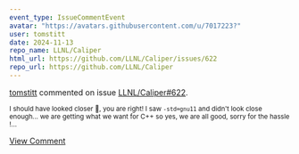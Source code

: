 ```yaml
---
event_type: IssueCommentEvent
avatar: "https://avatars.githubusercontent.com/u/7017223?"
user: tomstitt
date: 2024-11-13
repo_name: LLNL/Caliper
html_url: https://github.com/LLNL/Caliper/issues/622
repo_url: https://github.com/LLNL/Caliper
---
```


<a href='https://github.com/tomstitt' target='_blank'>tomstitt</a> commented on issue <a href='https://github.com/LLNL/Caliper/issues/622' target='_blank'>LLNL/Caliper#622</a>.

<small>I should have looked closer 🙈, you are right! I saw `-std=gnu11` and didn't look close enough... we are getting what we want for C++ so yes, we are all good, sorry for the hassle !...</small>

<a href='https://github.com/LLNL/Caliper/issues/622' target='_blank'>View Comment</a>